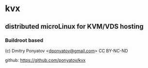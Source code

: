 # kvx
## distributed microLinux for KVM/VDS hosting 
### Buildroot based

(c) Dmitry Ponyatov <<dponyatov@gmail.com>> CC BY-NC-ND

github: https://github.com/ponyatov/kvx
